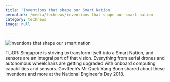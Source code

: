 ```yaml
---
title: 'Inventions that shape our Smart Nation'
permalink: /media/technews/inventions-that-shape-our-smart-nation
category: technews
image: null

---
```



![inventions that shape our smart nation](/images/technews/inventions-that-shape-our-smart-nation-part-1.jpg)

TL:DR: Singapore is striving to transform itself into a Smart Nation, and sensors are an integral part of that vision. Everything from aerial drones and autonomous wheelchairs are getting upgraded with onboard computing capabilities and sensors. GovTech’s Mr Quek Yang Boon shared about these inventions and more at the National Engineer’s Day 2018.

